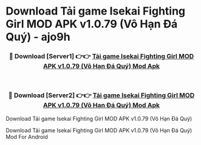 # Download Tải game Isekai Fighting Girl MOD APK v1.0.79 (Vô Hạn Đá Quý) - ajo9h


<div align="center">
<h3>🔴 Download [Server1] 👉👉 <a href="https://apk-comot.site?title=Tải_game_Isekai_Fighting_Girl_MOD_APK_v1.0.79_(Vô_Hạn_Đá_Quý)">Tải game Isekai Fighting Girl MOD APK v1.0.79 (Vô Hạn Đá Quý) Mod Apk</a></h3><br>
<h3>🔴 Download [Server2] 👉👉 <a href="https://apk-comot.site?title=Tải_game_Isekai_Fighting_Girl_MOD_APK_v1.0.79_(Vô_Hạn_Đá_Quý)">Tải game Isekai Fighting Girl MOD APK v1.0.79 (Vô Hạn Đá Quý) Mod Apk</a></h3>
</div>



Download Tải game Isekai Fighting Girl MOD APK v1.0.79 (Vô Hạn Đá Quý) 

Download Tải game Isekai Fighting Girl MOD APK v1.0.79 (Vô Hạn Đá Quý) Mod For Android